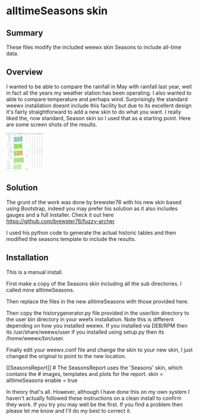 # alltimeSeasons skin

## Summary
These files modify the included weewx skin Seasons to include all-time data. 

## Overview
I wanted to be able to compare the rainfall in May with rainfall last year, well in fact all the years my weather station has been operating. 
I also wanted to able to compare temperature and perhaps wind. Surprisingly the standard weewx installation doesnt include this facility but 
due to its excellent design it's fairly straightforward to add a new skin to do what you want. I really liked the, now standard, Season skin so I used 
that as a starting point. Here are some screen shots of the results.

<img src="screenshots/Frontpage.png" alt="Frontpage" width="50"/><img src="screenshots/Statistics.png" alt="Statistics" width="50"/>

## Solution

The grunt of the work was done by brewster76 with his new skin based using Bootstrap, indeed you may prefer his solution as it also includes gauges 
and a full installer. Check it out here https://github.com/brewster76/fuzzy-archer

I used his python code to generate the actual historic tables and then modified the seasons template to include the results.

## Installation

This is a manual install.

First make a copy of the Seasons skin including all the sub directories. I called mine alltimeSeasons.

Then replace the files in the new alltimeSeasons with those provided here.

Then copy the historygenerator.py file provided in the user/bin directory to the user bin directory in your weefx installation. Note this is different depending on how you installed weewx. If you installed via DEB/RPM then its /usr/share/weewx/user if you installed using setup.py then its /home/weewx/bin/user.

Finally edit your weewx.conf file and change the skin to your new skin, I just changed the original to point to the new location.

[[SeasonsReport]]
        # The SeasonsReport uses the 'Seasons' skin, which contains the
        # images, templates and plots for the report.
        skin = alltimeSeasons
        enable = true

In theory that's all. However, although I have done this on my own system I haven't actually followed these instructions on a clean install to confirm they work. If you try you may well be the first. If you find a problem then please let me know and I'll do my best to correct it.

